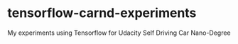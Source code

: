 # tensorflow-carnd-experiments
My experiments using Tensorflow for Udacity Self Driving Car Nano-Degree
